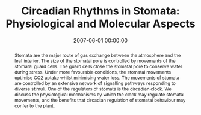 ---
title: "Circadian Rhythms in Stomata: Physiological and Molecular Aspects"
subtitle: ""
summary: ""
authors: 
- Hubbard KE
- Hotta CT
- Gardner MJ
- Baek SJ
- Dalchau N
- Dontamala S
- Webb AA


tags: []
categories: [Plant Biology]
date: 2007-06-01 00:00:00
publishDate: 2007-06-01 00:00:00
featured: false
draft: false
publication: 'Rhythms in Plants'
publication_types: ["6"]

doi: 'https://doi.org/10.1007/978-3-540-68071-0_8'
abstract: Stomata are the major route of gas exchange between the atmosphere and the leaf interior. The size of the stomatal pore is controlled by movements of the stomatal guard cells. The guard cells close the stomatal pore to conserve water during stress. Under more favourable conditions, the stomatal movements optimise CO2 uptake whilst minimising water loss. The movements of stomata are controlled by an extensive network of signalling pathways responding to diverse stimuli. One of the regulators of stomata is the circadian clock. We discuss the physiological mechanisms by which the clock may regulate stomatal movements, and the benefits that circadian regulation of stomatal behaviour may confer to the plant.

projects: []
---